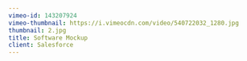 ```yaml
---
vimeo-id: 143207924
vimeo-thumbnail: https://i.vimeocdn.com/video/540722032_1280.jpg
thumbnail: 2.jpg
title: Software Mockup
client: Salesforce
---
```


